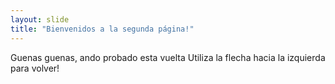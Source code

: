 ```yaml
---
layout: slide
title: "Bienvenidos a la segunda página!"
---
```

Guenas guenas, ando probado esta vuelta
Utiliza la flecha hacia la izquierda para volver!
